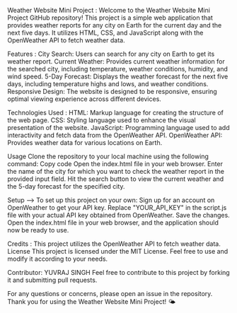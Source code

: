Weather Website Mini Project :
Welcome to the Weather Website Mini Project GitHub repository! This project is a simple web application that provides weather reports for any city on Earth for the current day and the next five days. It utilizes HTML, CSS, and JavaScript along with the OpenWeather API to fetch weather data.


Features :
City Search: Users can search for any city on Earth to get its weather report.
Current Weather: Provides current weather information for the searched city, including temperature, weather conditions, humidity, and wind speed.
5-Day Forecast: Displays the weather forecast for the next five days, including temperature highs and lows, and weather conditions.
Responsive Design: The website is designed to be responsive, ensuring optimal viewing experience across different devices.



Technologies Used :
HTML: Markup language for creating the structure of the web page.
CSS: Styling language used to enhance the visual presentation of the website.
JavaScript: Programming language used to add interactivity and fetch data from the OpenWeather API.
OpenWeather API: Provides weather data for various locations on Earth.



Usage
Clone the repository to your local machine using the following command:
Copy code
Open the index.html file in your web browser.
Enter the name of the city for which you want to check the weather report in the provided input field.
Hit the search button to view the current weather and the 5-day forecast for the specified city.




Setup -->
To set up this project on your own:
Sign up for an account on OpenWeather to get your API key.
Replace "YOUR_API_KEY" in the script.js file with your actual API key obtained from OpenWeather.
Save the changes.
Open the index.html file in your web browser, and the application should now be ready to use.

Credits :
This project utilizes the OpenWeather API to fetch weather data.
License
This project is licensed under the MIT License. Feel free to use and modify it according to your needs.

Contributor:
YUVRAJ SINGH 
Feel free to contribute to this project by forking it and submitting pull requests.

For any questions or concerns, please open an issue in the repository. Thank you for using the Weather Website Mini Project! 🌤️







